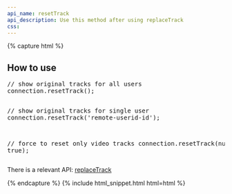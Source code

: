 ```yaml
---
api_name: resetTrack
api_description: Use this method after using replaceTrack
css: 
---
```


{% capture html %}

<section>
    <h2>How to use</h2>
    <pre>
// show original tracks for all users
connection.resetTrack();

// show original tracks for single user
connection.resetTrack('remote-userid-id');

// force to reset only video tracks
connection.resetTrack(null, true);
</pre>
    <p>There is a relevant API: <a href="/docs/replaceTrack/">replaceTrack</a></p>
</section>

{% endcapture %}
{% include html_snippet.html html=html %}

